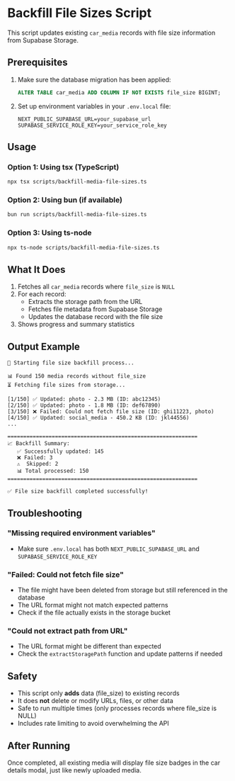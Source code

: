 # Backfill File Sizes Script

This script updates existing `car_media` records with file size information from Supabase Storage.

## Prerequisites

1. Make sure the database migration has been applied:
   ```sql
   ALTER TABLE car_media ADD COLUMN IF NOT EXISTS file_size BIGINT;
   ```

2. Set up environment variables in your `.env.local` file:
   ```env
   NEXT_PUBLIC_SUPABASE_URL=your_supabase_url
   SUPABASE_SERVICE_ROLE_KEY=your_service_role_key
   ```

## Usage

### Option 1: Using tsx (TypeScript)
```bash
npx tsx scripts/backfill-media-file-sizes.ts
```

### Option 2: Using bun (if available)
```bash
bun run scripts/backfill-media-file-sizes.ts
```

### Option 3: Using ts-node
```bash
npx ts-node scripts/backfill-media-file-sizes.ts
```

## What It Does

1. Fetches all `car_media` records where `file_size` is `NULL`
2. For each record:
   - Extracts the storage path from the URL
   - Fetches file metadata from Supabase Storage
   - Updates the database record with the file size
3. Shows progress and summary statistics

## Output Example

```
🚀 Starting file size backfill process...

📊 Found 150 media records without file_size
⏳ Fetching file sizes from storage...

[1/150] ✅ Updated: photo - 2.3 MB (ID: abc12345)
[2/150] ✅ Updated: photo - 1.8 MB (ID: def67890)
[3/150] ❌ Failed: Could not fetch file size (ID: ghi11223, photo)
[4/150] ✅ Updated: social_media - 450.2 KB (ID: jkl44556)
...

============================================================
📈 Backfill Summary:
   ✅ Successfully updated: 145
   ❌ Failed: 3
   ⚠️  Skipped: 2
   📊 Total processed: 150
============================================================

✅ File size backfill completed successfully!
```

## Troubleshooting

### "Missing required environment variables"
- Make sure `.env.local` has both `NEXT_PUBLIC_SUPABASE_URL` and `SUPABASE_SERVICE_ROLE_KEY`

### "Failed: Could not fetch file size"
- The file might have been deleted from storage but still referenced in the database
- The URL format might not match expected patterns
- Check if the file actually exists in the storage bucket

### "Could not extract path from URL"
- The URL format might be different than expected
- Check the `extractStoragePath` function and update patterns if needed

## Safety

- This script only **adds** data (file_size) to existing records
- It does **not** delete or modify URLs, files, or other data
- Safe to run multiple times (only processes records where file_size is NULL)
- Includes rate limiting to avoid overwhelming the API

## After Running

Once completed, all existing media will display file size badges in the car details modal, just like newly uploaded media.



